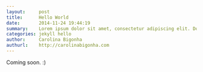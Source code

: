 ```yaml
---
layout:     post
title:      Hello World
date:       2014-11-24 19:44:19
summary:    Lorem ipsum dolor sit amet, consectetur adipiscing elit. Donec malesuada, neque et ultricies bibendum, sapien quam elementum odio, ut sodales diam metus ac orci. Nam eget enim faucibus elit maximus sodales sed vitae augue. Sed eu faucibus augue, ut maximus ante.
categories: jekyll hello
author:     Carolina Bigonha
authurl:    http://carolinabigonha.com
---
```


Coming soon. :)
